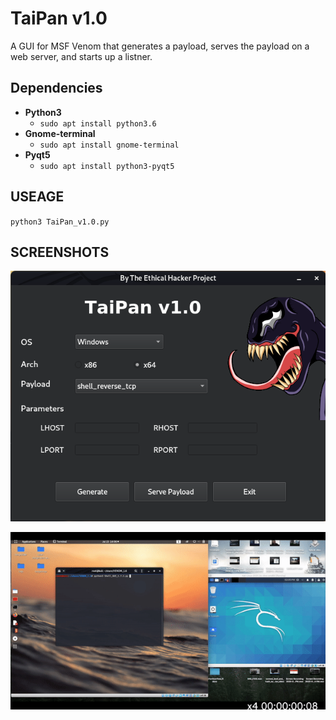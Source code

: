 # TaiPan v1.0
A GUI for MSF Venom that generates a payload, serves the payload on a web server, and starts up a listner. 

## Dependencies
* **Python3**
	* `sudo apt install python3.6`
* **Gnome-terminal**
	* `sudo apt install gnome-terminal`
* **Pyqt5**
	* `sudo apt install python3-pyqt5`

## USEAGE 
`python3 TaiPan_v1.0.py`

## SCREENSHOTS
![alt text](screenshot.png)

![alt text](demo.gif)
